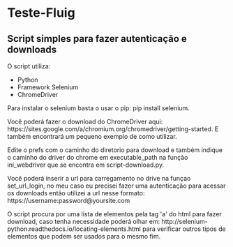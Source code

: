 # Teste-Fluig 
<h2>Script simples para fazer autenticação e downloads</h2>
<p>O script utiliza:</p>
<ul>
  <li>Python</li>
  <li>Framework Selenium</li>
  <li>ChromeDriver</li>
</ul>
<p>Para instalar o selenium basta o usar o pip: pip install selenium.</p>
<p>Você poderá fazer o download do ChromeDriver aqui: https://sites.google.com/a/chromium.org/chromedriver/getting-started. E também encontrará um pequeno exemplo de como utilizar.</p>
<p>Edite o prefs com o caminho do diretorio para download e também indique o caminho do driver do chrome em executable_path na função ini_webdriver que se encontra em script-download.py.</p>
<p>Você poderá inserir a url para carregamento no drive na funçao set_url_login, no meu caso eu precisei fazer uma autenticação para acessar os downloads então utilizei a url nesse formato: https://username:password@yoursite.com</p>
 
<p>O script procura por uma lista de elementos pela tag 'a' do html para fazer download, caso tenha necessidade poderá olhar em:
http://selenium-python.readthedocs.io/locating-elements.html para verificar outros tipos de elementos que podem ser usados para o mesmo fim.</p>




